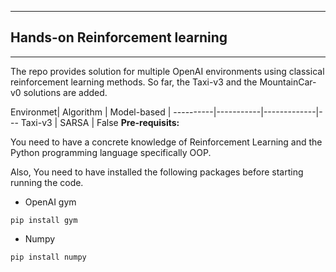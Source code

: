 ***
## Hands-on Reinforcement learning
***
The repo provides solution for multiple OpenAI environments using classical reinforcement learning methods. 
So far, the Taxi-v3 and the MountainCar-v0 solutions are added.

Environmet| Algorithm | Model-based | 
----------|-----------|-------------|---
Taxi-v3   | SARSA      |  False
**Pre-requisits:**

You need to have a concrete knowledge of Reinforcement Learning and the Python programming language specifically OOP.

Also, You need to have installed the following packages before starting running the code.

- OpenAI gym
```
pip install gym
```
- Numpy
```
pip install numpy
```

